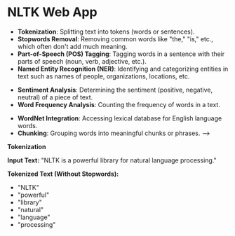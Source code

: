 # NLTK Web App

- **Tokenization**: Splitting text into tokens (words or sentences).
- **Stopwords Removal**: Removing common words like "the," "is," etc., which often don't add much meaning.
- **Part-of-Speech (POS) Tagging**: Tagging words in a sentence with their parts of speech (noun, verb, adjective, etc.).
- **Named Entity Recognition (NER)**: Identifying and categorizing entities in text such as names of people, organizations, locations, etc.
<!-- - **Stemming and Lemmatization**: Reducing words to their base or root form. -->
- **Sentiment Analysis**: Determining the sentiment (positive, negative, neutral) of a piece of text.
- **Word Frequency Analysis**: Counting the frequency of words in a text.
<!-- <!-- - **Concordance**: Finding occurrences of a word in context with its surrounding words. -->
- **WordNet Integration**: Accessing lexical database for English language words.
- **Chunking**: Grouping words into meaningful chunks or phrases. -->



**Tokenization**

**Input Text:** "NLTK is a powerful library for natural language processing."

**Tokenized Text (Without Stopwords):**
- "NLTK"
- "powerful"
- "library"
- "natural"
- "language"
- "processing"